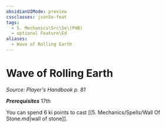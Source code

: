 ```yaml
---
obsidianUIMode: preview
cssclasses: json5e-feat
tags:
  - 5. Mechanics\Src\5e\(PHB)
  - optional Feature\Ed
aliases:
  - Wave of Rolling Earth
---
```

# Wave of Rolling Earth
*Source: Player's Handbook p. 81*  

***Prerequisites*** 17th

You can spend 6 ki points to cast [[5. Mechanics/Spells/Wall Of Stone.md\|wall of stone]].
